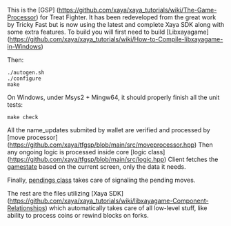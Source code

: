 This is the [GSP] (https://github.com/xaya/xaya_tutorials/wiki/The-Game-Processor) for Treat Fighter.
It has been redeveloped from the great work by Tricky Fast but is now using the latest and complete Xaya SDK along with some extra features.
To build you will first need to build [Libxayagame] (https://github.com/xaya/xaya_tutorials/wiki/How-to-Compile-libxayagame-in-Windows)

Then:

```
./autogen.sh
./configure
make
```

On Windows, under Msys2 + Mingw64, it should properly finish all the unit tests:

```
make check
```

All the name_updates submited by wallet are verified and processed by [move processor] (https://github.com/xaya/tfgsp/blob/main/src/moveprocessor.hpp)
Then any ongoing logic is processed inside core [logic class] (https://github.com/xaya/tfgsp/blob/main/src/logic.hpp)
Client fetches the [gamestate](https://github.com/xaya/tfgsp/blob/main/src/gamestatejson.hpp) based on the current screen, only the data it needs.

Finally, [pendings class](https://github.com/xaya/tfgsp/blob/main/src/pending.hpp) takes care of signaling the pending moves.

The rest are the files utilizing [Xaya SDK] (https://github.com/xaya/xaya_tutorials/wiki/libxayagame-Component-Relationships) which automatically takes care of all low-level stuff, like ability to process coins or rewind blocks on forks.


